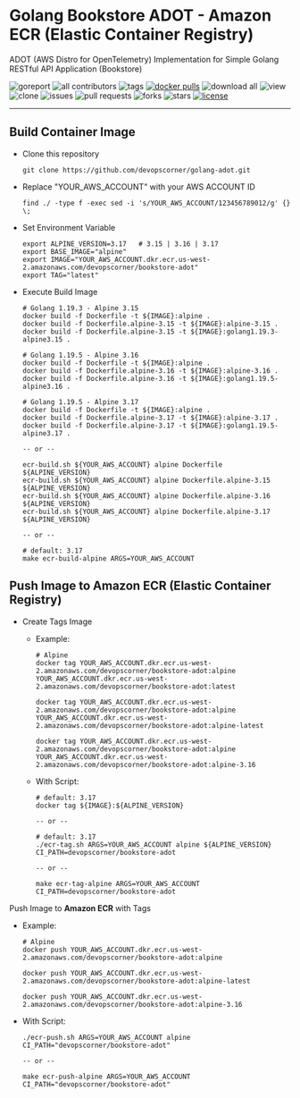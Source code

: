 # Golang Bookstore ADOT - Amazon ECR (Elastic Container Registry)

ADOT (AWS Distro for OpenTelemetry) Implementation for Simple Golang RESTful API Application (Bookstore)

![goreport](https://goreportcard.com/badge/github.com/devopscorner/golang-adot/src)
![all contributors](https://img.shields.io/github/contributors/devopscorner/golang-adot)
![tags](https://img.shields.io/github/v/tag/devopscorner/golang-adot?sort=semver)
[![docker pulls](https://img.shields.io/docker/pulls/devopscorner/bookstore-adot.svg)](https://hub.docker.com/r/devopscorner/bookstore-adot/)
![download all](https://img.shields.io/github/downloads/devopscorner/golang-adot/total.svg)
![view](https://views.whatilearened.today/views/github/devopscorner/golang-adot.svg)
![clone](https://img.shields.io/badge/dynamic/json?color=success&label=clone&query=count&url=https://github.com/devopscorner/golang-adot/blob/master/clone.json?raw=True&logo=github)
![issues](https://img.shields.io/github/issues/devopscorner/golang-adot)
![pull requests](https://img.shields.io/github/issues-pr/devopscorner/golang-adot)
![forks](https://img.shields.io/github/forks/devopscorner/golang-adot)
![stars](https://img.shields.io/github/stars/devopscorner/golang-adot)
[![license](https://img.shields.io/github/license/devopscorner/golang-adot)](https://img.shields.io/github/license/devopscorner/golang-adot)

---

## Build Container Image

- Clone this repository

  ```
  git clone https://github.com/devopscorner/golang-adot.git
  ```

- Replace "YOUR_AWS_ACCOUNT" with your AWS ACCOUNT ID

  ```
  find ./ -type f -exec sed -i 's/YOUR_AWS_ACCOUNT/123456789012/g' {} \;
  ```

- Set Environment Variable

  ```
  export ALPINE_VERSION=3.17   # 3.15 | 3.16 | 3.17
  export BASE_IMAGE="alpine"
  export IMAGE="YOUR_AWS_ACCOUNT.dkr.ecr.us-west-2.amazonaws.com/devopscorner/bookstore-adot"
  export TAG="latest"
  ```

- Execute Build Image

  ```
  # Golang 1.19.3 - Alpine 3.15
  docker build -f Dockerfile -t ${IMAGE}:alpine .
  docker build -f Dockerfile.alpine-3.15 -t ${IMAGE}:alpine-3.15 .
  docker build -f Dockerfile.alpine-3.15 -t ${IMAGE}:golang1.19.3-alpine3.15 .

  # Golang 1.19.5 - Alpine 3.16
  docker build -f Dockerfile -t ${IMAGE}:alpine .
  docker build -f Dockerfile.alpine-3.16 -t ${IMAGE}:alpine-3.16 .
  docker build -f Dockerfile.alpine-3.16 -t ${IMAGE}:golang1.19.5-alpine3.16 .

  # Golang 1.19.5 - Alpine 3.17
  docker build -f Dockerfile -t ${IMAGE}:alpine .
  docker build -f Dockerfile.alpine-3.17 -t ${IMAGE}:alpine-3.17 .
  docker build -f Dockerfile.alpine-3.17 -t ${IMAGE}:golang1.19.5-alpine3.17 .

  -- or --

  ecr-build.sh ${YOUR_AWS_ACCOUNT} alpine Dockerfile ${ALPINE_VERSION}
  ecr-build.sh ${YOUR_AWS_ACCOUNT} alpine Dockerfile.alpine-3.15 ${ALPINE_VERSION}
  ecr-build.sh ${YOUR_AWS_ACCOUNT} alpine Dockerfile.alpine-3.16 ${ALPINE_VERSION}
  ecr-build.sh ${YOUR_AWS_ACCOUNT} alpine Dockerfile.alpine-3.17 ${ALPINE_VERSION}

  -- or --

  # default: 3.17
  make ecr-build-alpine ARGS=YOUR_AWS_ACCOUNT
  ```

## Push Image to Amazon ECR (Elastic Container Registry)

- Create Tags Image
  - Example:

    ```
    # Alpine
    docker tag YOUR_AWS_ACCOUNT.dkr.ecr.us-west-2.amazonaws.com/devopscorner/bookstore-adot:alpine YOUR_AWS_ACCOUNT.dkr.ecr.us-west-2.amazonaws.com/devopscorner/bookstore-adot:latest

    docker tag YOUR_AWS_ACCOUNT.dkr.ecr.us-west-2.amazonaws.com/devopscorner/bookstore-adot:alpine YOUR_AWS_ACCOUNT.dkr.ecr.us-west-2.amazonaws.com/devopscorner/bookstore-adot:alpine-latest

    docker tag YOUR_AWS_ACCOUNT.dkr.ecr.us-west-2.amazonaws.com/devopscorner/bookstore-adot:alpine YOUR_AWS_ACCOUNT.dkr.ecr.us-west-2.amazonaws.com/devopscorner/bookstore-adot:alpine-3.16
    ```

  - With Script:

    ```
    # default: 3.17
    docker tag ${IMAGE}:${ALPINE_VERSION}

    -- or --

    # default: 3.17
    ./ecr-tag.sh ARGS=YOUR_AWS_ACCOUNT alpine ${ALPINE_VERSION} CI_PATH=devopscorner/bookstore-adot

    -- or --

    make ecr-tag-alpine ARGS=YOUR_AWS_ACCOUNT CI_PATH=devopscorner/bookstore-adot
    ```

 Push Image to **Amazon ECR** with Tags

- Example:

    ```
    # Alpine
    docker push YOUR_AWS_ACCOUNT.dkr.ecr.us-west-2.amazonaws.com/devopscorner/bookstore-adot:alpine

    docker push YOUR_AWS_ACCOUNT.dkr.ecr.us-west-2.amazonaws.com/devopscorner/bookstore-adot:alpine-latest

    docker push YOUR_AWS_ACCOUNT.dkr.ecr.us-west-2.amazonaws.com/devopscorner/bookstore-adot:alpine-3.16
    ```

- With Script:

    ```
    ./ecr-push.sh ARGS=YOUR_AWS_ACCOUNT alpine CI_PATH="devopscorner/bookstore-adot"

    -- or --

    make ecr-push-alpine ARGS=YOUR_AWS_ACCOUNT CI_PATH="devopscorner/bookstore-adot"
    ```
